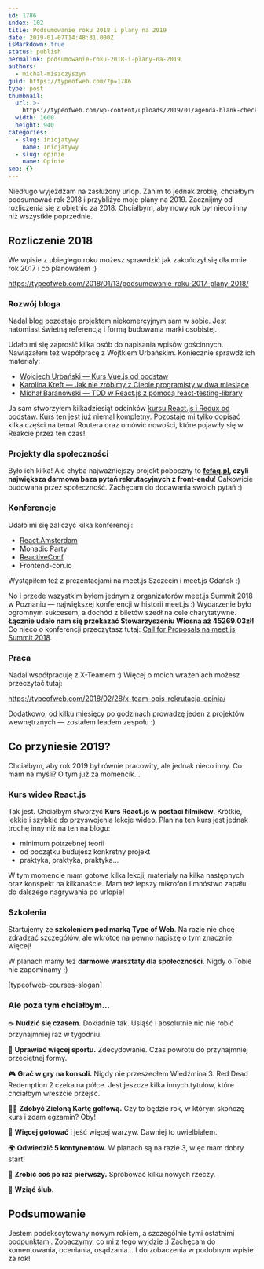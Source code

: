 ```yaml
---
id: 1786
index: 102
title: Podsumowanie roku 2018 i plany na 2019
date: 2019-01-07T14:48:31.000Z
isMarkdown: true
status: publish
permalink: podsumowanie-roku-2018-i-plany-na-2019
authors:
  - michal-miszczyszyn
guid: https://typeofweb.com/?p=1786
type: post
thumbnail:
  url: >-
    https://typeofweb.com/wp-content/uploads/2019/01/agenda-blank-checklist-3299.jpg
  width: 1600
  height: 940
categories:
  - slug: inicjatywy
    name: Inicjatywy
  - slug: opinie
    name: Opinie
seo: {}
---
```


Niedługo wyjeżdżam na zasłużony urlop. Zanim to jednak zrobię, chciałbym podsumować rok 2018 i przybliżyć moje plany na 2019. Zacznijmy od rozliczenia się z obietnic za 2018. Chciałbym, aby nowy rok był nieco inny niż wszystkie poprzednie.

<!--more-->

## Rozliczenie 2018

We wpisie z ubiegłego roku możesz sprawdzić jak zakończył się dla mnie rok 2017 i co planowałem :)

https://typeofweb.com/2018/01/13/podsumowanie-roku-2017-plany-2018/

### Rozwój bloga

Nadal blog pozostaje projektem niekomercyjnym sam w sobie. Jest natomiast świetną referencją i formą budowania marki osobistej.

Udało mi się zaprosić kilka osób do napisania wpisów gościnnych. Nawiązałem też współpracę z Wojtkiem Urbańskim. Koniecznie sprawdź ich materiały:

- [Wojciech Urbański — Kurs Vue.js od podstaw](https://typeofweb.com/kurs/vue-js/)
- [Karolina Kreft — Jak nie zrobimy z Ciebie programisty w dwa miesiące](https://typeofweb.com/2018/03/12/jak-nie-zrobimy-z-ciebie-programisty-w-dwa-miesiace/)
- [Michał Baranowski — TDD w React.js z pomocą react-testing-library](https://typeofweb.com/2018/04/13/tdd-react-testing-library/)

Ja sam stworzyłem kilkadziesiąt odcinków [kursu React.js i Redux od podstaw](https://typeofweb.com/kurs/react-js/). Kurs ten jest już niemal kompletny. Pozostaje mi tylko dopisać kilka części na temat Routera oraz omówić nowości, które pojawiły się w Reakcie przez ten czas!

### Projekty dla społeczności

Było ich kilka! Ale chyba najważniejszy projekt poboczny to **[fefaq.pl](https://app.fefaq.pl/), czyli największa darmowa baza pytań rekrutacyjnych z front-endu**! Całkowicie budowana przez społeczność. Zachęcam do dodawania swoich pytań :)

### Konferencje

Udało mi się zaliczyć kilka konferencji:

- [React.Amsterdam](https://typeofweb.com/2018/04/20/react-amsterdam-najgorsza-konferencja/)
- Monadic Party
- [ReactiveConf](https://typeofweb.com/2018/11/15/bylem-na-reactiveconf-2018/)
- Frontend-con.io

Wystąpiłem też z prezentacjami na meet.js Szczecin i meet.js Gdańsk :)

No i przede wszystkim byłem jednym z organizatorów meet.js Summit 2018 w Poznaniu — największej konferencji w historii meet.js :) Wydarzenie było ogromnym sukcesem, a dochód z biletów szedł na cele charytatywne. **Łącznie udało nam się przekazać Stowarzyszeniu Wiosna aż 45269.03zł!** Co nieco o konferencji przeczytasz tutaj: [Call for Proposals na meet.js Summit 2018](https://typeofweb.com/2018/10/23/call-for-proposals-na-meet-js-summit-2018/).

### Praca

Nadal współpracuję z X-Teamem :) Więcej o moich wrażeniach możesz przeczytać tutaj:

https://typeofweb.com/2018/02/28/x-team-opis-rekrutacja-opinia/

Dodatkowo, od kilku miesięcy po godzinach prowadzę jeden z projektów wewnętrznych — zostałem leadem zespołu :)

## Co przyniesie 2019?

Chciałbym, aby rok 2019 był równie pracowity, ale jednak nieco inny. Co mam na myśli? O tym już za momencik…

### Kurs wideo React.js

Tak jest. Chciałbym stworzyć **Kurs React.js w postaci filmików**. Krótkie, lekkie i szybkie do przyswojenia lekcje wideo. Plan na ten kurs jest jednak trochę inny niż na ten na blogu:

- minimum potrzebnej teorii
- od początku budujesz konkretny projekt
- praktyka, praktyka, praktyka…

W tym momencie mam gotowe kilka lekcji, materiały na kilka następnych oraz konspekt na kilkanaście. Mam też lepszy mikrofon i mnóstwo zapału do dalszego nagrywania po urlopie!

### Szkolenia

Startujemy ze **szkoleniem pod marką Type of Web**. Na razie nie chcę zdradzać szczegółów, ale wkrótce na pewno napiszę o tym znacznie więcej!

W planach mamy też **darmowe warsztaty dla społeczności**. Nigdy o Tobie nie zapominamy ;)

[typeofweb-courses-slogan]

### Ale poza tym chciałbym…

☕️ **Nudzić się czasem.** Dokładnie tak. Usiąść i absolutnie nic nie robić przynajmniej raz w tygodniu.

💪 **Uprawiać więcej sportu.** Zdecydowanie. Czas powrotu do przynajmniej przeciętnej formy.

🎮 **Grać w gry na konsoli.** Nigdy nie przeszedłem Wiedźmina 3. Red Dead Redemption 2 czeka na półce. Jest jeszcze kilka innych tytułów, które chciałbym wreszcie przejść.

🏌️‍♂️ **Zdobyć Zieloną Kartę golfową.** Czy to będzie rok, w którym skończę kurs i zdam egzamin? Oby!

🥘 **Więcej gotować** i jeść więcej warzyw. Dawniej to uwielbiałem.

🌍 **Odwiedzić 5 kontynentów.** W planach są na razie 3, więc mam dobry start!

🤪 **Zrobić coś po raz pierwszy.** Spróbować kilku nowych rzeczy.

💍 **Wziąć ślub.**

## Podsumowanie

Jestem podekscytowany nowym rokiem, a szczególnie tymi ostatnimi podpunktami. Zobaczymy, co mi z tego wyjdzie :) Zachęcam do komentowania, oceniania, osądzania… I do zobaczenia w podobnym wpisie za rok!
